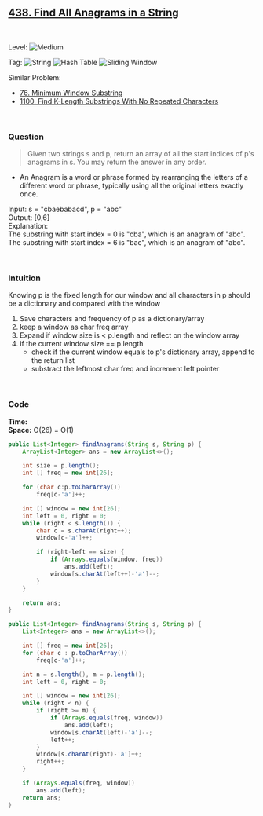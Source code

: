 ## [438. Find All Anagrams in a String](https://leetcode.com/problems/find-all-anagrams-in-a-string/)

<br>

Level:
![Medium](https://img.shields.io/badge/-Medium-ff8000)

Tag:
![String](https://img.shields.io/badge/-String-4da6ff)
![Hash Table](https://img.shields.io/badge/-Hash_Table-0073e6)
![Sliding Window](https://img.shields.io/badge/-Sliding_Window-9966ff)

Similar Problem:

- [76. Minimum Window Substring](0076.md)
- [1100. Find K-Length Substrings With No Repeated Characters](1100.md)

<br>

### Question

> Given two strings s and p, return an array of all the start indices of p's anagrams in s. You may return the answer in any order.

- An Anagram is a word or phrase formed by rearranging the letters of a different word or phrase, typically using all the original letters exactly once.

Input: s = "cbaebabacd", p = "abc"  
Output: [0,6]  
Explanation:  
The substring with start index = 0 is "cba", which is an anagram of "abc".  
The substring with start index = 6 is "bac", which is an anagram of "abc".

<br>

### Intuition

Knowing p is the fixed length for our window and all characters in p should be a dictionary and compared with the window

1. Save characters and frequency of p as a dictionary/array
2. keep a window as char freq array
3. Expand if window size is < p.length and reflect on the window array
4. if the current window size == p.length
   - check if the current window equals to p's dictionary array, append to the return list
   - substract the leftmost char freq and increment left pointer

<br>

### Code

**Time:**  
**Space:** O(26) = O(1)

```java
public List<Integer> findAnagrams(String s, String p) {
    ArrayList<Integer> ans = new ArrayList<>();

    int size = p.length();
    int [] freq = new int[26];

    for (char c:p.toCharArray())
        freq[c-'a']++;

    int [] window = new int[26];
    int left = 0, right = 0;
    while (right < s.length()) {
        char c = s.charAt(right++);
        window[c-'a']++;

        if (right-left == size) {
            if (Arrays.equals(window, freq))
                ans.add(left);
            window[s.charAt(left++)-'a']--;
        }
    }

    return ans;
}

public List<Integer> findAnagrams(String s, String p) {
    List<Integer> ans = new ArrayList<>();

    int [] freq = new int[26];
    for (char c : p.toCharArray())
        freq[c-'a']++;

    int n = s.length(), m = p.length();
    int left = 0, right = 0;

    int [] window = new int[26];
    while (right < n) {
        if (right >= m) {
            if (Arrays.equals(freq, window))
                ans.add(left);
            window[s.charAt(left)-'a']--;
            left++;
        }
        window[s.charAt(right)-'a']++;
        right++;
    }

    if (Arrays.equals(freq, window))
        ans.add(left);
    return ans;
}
```

